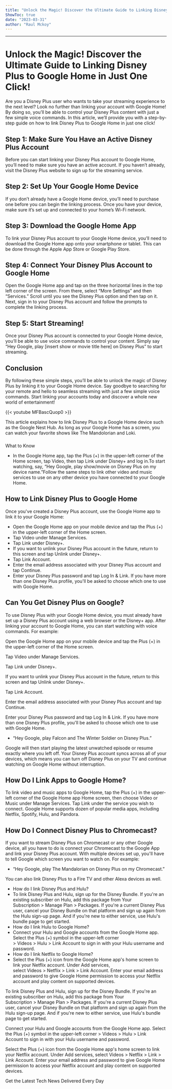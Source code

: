 ```yaml
---
title: "Unlock the Magic! Discover the Ultimate Guide to Linking Disney Plus to Google Home in Just One Click!"
ShowToc: true 
date: "2023-03-31"
author: "Raul Mckoy"
---
```

*****
# Unlock the Magic! Discover the Ultimate Guide to Linking Disney Plus to Google Home in Just One Click!

Are you a Disney Plus user who wants to take your streaming experience to the next level? Look no further than linking your account with Google Home! By doing so, you’ll be able to control your Disney Plus content with just a few simple voice commands. In this article, we’ll provide you with a step-by-step guide on how to link Disney Plus to Google Home in just one click!

## Step 1: Make Sure You Have an Active Disney Plus Account

Before you can start linking your Disney Plus account to Google Home, you’ll need to make sure you have an active account. If you haven’t already, visit the Disney Plus website to sign up for the streaming service.

## Step 2: Set Up Your Google Home Device

If you don’t already have a Google Home device, you’ll need to purchase one before you can begin the linking process. Once you have your device, make sure it’s set up and connected to your home’s Wi-Fi network.

## Step 3: Download the Google Home App

To link your Disney Plus account to your Google Home device, you’ll need to download the Google Home app onto your smartphone or tablet. This can be done through the Apple App Store or Google Play Store.

## Step 4: Connect Your Disney Plus Account to Google Home

Open the Google Home app and tap on the three horizontal lines in the top left corner of the screen. From there, select “More Settings” and then “Services.” Scroll until you see the Disney Plus option and then tap on it. Next, sign in to your Disney Plus account and follow the prompts to complete the linking process.

## Step 5: Start Streaming!

Once your Disney Plus account is connected to your Google Home device, you’ll be able to use voice commands to control your content. Simply say “Hey Google, play [insert show or movie title here] on Disney Plus” to start streaming.

## Conclusion

By following these simple steps, you’ll be able to unlock the magic of Disney Plus by linking it to your Google Home device. Say goodbye to searching for your remote and hello to seamless streaming with just a few simple voice commands. Start linking your accounts today and discover a whole new world of entertainment!

{{< youtube MFBascQuop0 >}} 




This article explains how to link Disney Plus to a Google Home device such as the Google Nest Hub. As long as your Google Home has a screen, you can watch your favorite shows like The Mandolorian and Loki.

 
### 
What to Know
 
- In the Google Home app, tap the Plus (+) in the upper-left corner of the Home screen, tap Video, then tap Link under Disney+ and log in.To start watching, say, “Hey Google, play show/movie on Disney Plus on my device name.”Follow the same steps to link other video and music services to use on any other device you have connected to your Google Home.

 
##   How to Link Disney Plus to Google Home  
 

Once you've created a Disney Plus account, use the Google Home app to link it to your Google Home:

 
- Open the Google Home app on your mobile device and tap the Plus (+) in the upper-left corner of the Home screen.
 - Tap Video under Manage Services.
 - Tap Link under Disney+.
 - If you want to unlink your Disney Plus account in the future, return to this screen and tap Unlink under Disney+.
 - Tap Link Account.
 - Enter the email address associated with your Disney Plus account and tap Continue.
 - Enter your Disney Plus password and tap Log In & Link. If you have more than one Disney Plus profile, you'll be asked to choose which one to use with Google Home.

 
##   Can You Get Disney Plus on Google?  
 

To use Disney Plus with your Google Home device, you must already have set up a Disney Plus account using a web browser or the Disney+ app. After linking your account to Google Home, you can start watching with voice commands. For example:

 

Open the Google Home app on your mobile device and tap the Plus (+) in the upper-left corner of the Home screen.

 

Tap Video under Manage Services.

 

Tap Link under Disney+.

 
If you want to unlink your Disney Plus account in the future, return to this screen and tap Unlink under Disney+.
 

Tap Link Account.

 

Enter the email address associated with your Disney Plus account and tap Continue.

 

Enter your Disney Plus password and tap Log In & Link. If you have more than one Disney Plus profile, you'll be asked to choose which one to use with Google Home.

 
- “Hey Google, play Falcon and The Winter Soldier on Disney Plus.”

 

Google will then start playing the latest unwatched episode or resume exactly where you left off. Your Disney Plus account syncs across all of your devices, which means you can turn off Disney Plus on your TV and continue watching on Google Home without interruption.

 
##   How Do I Link Apps to Google Home?  
 

To link video and music apps to Google Home, tap the Plus (+) in the upper-left corner of the Google Home app Home screen, then choose Video or Music under Manage Services. Tap Link under the service you wish to connect. Google Home supports dozen of popular media apps, including Netflix, Spotify, Hulu, and Pandora.

 
##   How Do I Connect Disney Plus to Chromecast?  
 

If you want to stream Disney Plus on Chromecast or any other Google device, all you have to do is connect your Chromecast to the Google App and link your Disney Plus account. With multiple devices set up, you'll have to tell Google which screen you want to watch on. For example:

 
- “Hey Google, play The Mandalorian on Disney Plus on my Chromecast.”

 
You can also link Disney Plus to a Fire TV and other Alexa devices as well.
 
- How do I link Disney Plus and Hulu?
 - To link Disney Plus and Hulu, sign up for the Disney Bundle. If you're an existing subscriber on Hulu, add this package from Your Subscription > Manage Plan > Packages. If you're a current Disney Plus user, cancel your Disney Bundle on that platform and sign up again from the Hulu sign-up page. And if you're new to either service, use Hulu's bundle page to get started.
 - How do I link Hulu to Google Home?
 - Connect your Hulu and Google accounts from the Google Home app. Select the Plus (+) symbol in the upper-left corner > Videos > Hulu > Link Account to sign in with your Hulu username and password.
 - How do I link Netflix to Google Home?
 - Select the Plus (+) icon from the Google Home app's home screen to link your Netflix account. Under Add services, select Videos > Netflix > Link > Link Account. Enter your email address and password to give Google Home permission to access your Netflix account and play content on supported devices.

 
To link Disney Plus and Hulu, sign up for the Disney Bundle. If you're an existing subscriber on Hulu, add this package from Your Subscription > Manage Plan > Packages. If you're a current Disney Plus user, cancel your Disney Bundle on that platform and sign up again from the Hulu sign-up page. And if you're new to either service, use Hulu's bundle page to get started.
 
Connect your Hulu and Google accounts from the Google Home app. Select the Plus (+) symbol in the upper-left corner > Videos > Hulu > Link Account to sign in with your Hulu username and password. 
 
Select the Plus (+) icon from the Google Home app's home screen to link your Netflix account. Under Add services, select Videos > Netflix > Link > Link Account. Enter your email address and password to give Google Home permission to access your Netflix account and play content on supported devices.
 

Get the Latest Tech News Delivered Every Day





